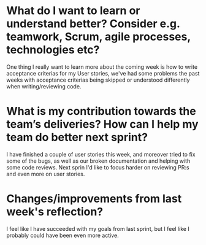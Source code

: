 # What do I want to learn or understand better? Consider e.g. teamwork, Scrum, agile processes, technologies etc?
One thing I really want to learn more about the coming week is how to write acceptance criterias for my User stories, we've had some problems the past weeks with acceptance criterias being skipped or understood differently when writing/reviewing code.

# What is my contribution towards the team’s deliveries? How can I help my team do better next sprint?
I have finished a couple of user stories this week, and moreover tried to fix some of the bugs, as well as our broken documentation and helping with some code reviews. Next sprin I'd like to focus harder on reviewing PR:s and even more on user stories.

# Changes/improvements from last week's reflection?
I feel like I have succeeded with my goals from last sprint, but I feel like I probably could have been even more active.